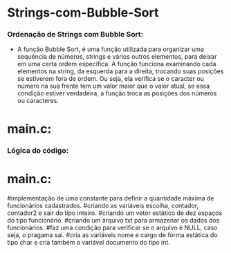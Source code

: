# Strings-com-Bubble-Sort
### Ordenação de Strings com Bubble Sort:

* A função Bubble Sort, é uma função utilizada para organizar uma sequência de números, strings e vários outros elementos, para deixar em uma certa ordem especifica. A função funciona examinando cada elementos na string, da esquerda para a direita, trocando suas posições se estiverem fora de ordem. Ou seja, ela verifica se o caracter ou número na sua frente tem um valor maior que o valor atual, se essa condição estiver verdadeira, a função troca as posições dos números ou caracteres.

# main.c:
### Lógica do código:
# main.c:
#implementação de uma constante para definir a quantidade máxima de funcionários cadastrados.
#criando as variáveis escolha, contador, contador2 e sair do tipo inteiro.
#criando um vetor estático de dez espaços do tipo funcionário.
#criando um arquivo txt para armazenar os dados dos funcionários.
#faz uma condição para verificar se o arquivo é NULL, caso seja, o pragama sai.
#cria as variáveis nome e cargo de forma estática do tipo char e cria também a variável documento do tipo int.
